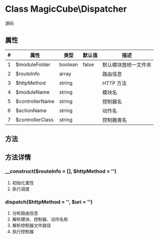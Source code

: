 # Class MagicCube\Dispatcher

源码



## 属性

| #    | 属性             | 类型    | 默认值 | 描述                 |
| ---- | ---------------- | ------- | ------ | -------------------- |
| 1    | $moduleFolder    | boolean | false  | 默认模块放统一文件夹 |
| 2    | $routeInfo       | array   |        | 路由信息             |
| 3    | $httpMethod      | string  |        | HTTP 方法            |
| 4    | $moduleName      | string  |        | 模块名               |
| 5    | $controllerName  | string  |        | 控制器名             |
| 6    | $actionName      | string  |        | 动作名               |
| 7    | $controllerClass | string  |        | 控制器类名           |



## 方法



## 方法详情

### __construct($routeInfo = [], $httpMethod = '')

1. 初始化属性
2. 执行调度



### dispatch($httpMethod = '', $uri = '')

1. 分析路由信息
2. 解析模块、控制器、动作名称
3. 解析控制器文件路径
4. 执行控制器

